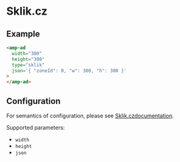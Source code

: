 <!---
Copyright 2016 The AMP HTML Authors. All Rights Reserved.

Licensed under the Apache License, Version 2.0 (the "License");
you may not use this file except in compliance with the License.
You may obtain a copy of the License at

  http://www.apache.org/licenses/LICENSE-2.0

Unless required by applicable law or agreed to in writing, software
distributed under the License is distributed on an "AS-IS" BASIS,
WITHOUT WARRANTIES OR CONDITIONS OF ANY KIND, either express or implied.
See the License for the specific language governing permissions and
limitations under the License.
-->

# Sklik.cz

## Example

```html
<amp-ad
  width="300"
  height="300"
  type="sklik"
  json='{ "zoneId": 0, "w": 300, "h": 300 }'
>
</amp-ad>
```

## Configuration

For semantics of configuration, please see
[Sklik.czdocumentation](https://napoveda.sklik.cz/partner/reklamni-kod/).

Supported parameters:

- `width`
- `height`
- `json`
